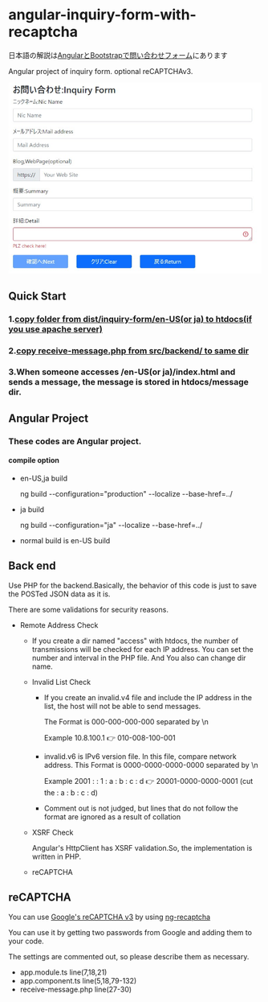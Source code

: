 # angular-inquiry-form-with-recaptcha

日本語の解説は[AngularとBootstrapで問い合わせフォーム](https://nanbu.marune205.net/2022/05/angular-bootstrap-inquiry-form-recaptcha.html?m=1)にあります

Angular project of inquiry form.  optional reCAPTCHAv3.

![app sample image](https://github.com/sugakenn/angular-inquiry-form-with-recaptcha/blob/main/docs/2022y05m27d_161841484.jpg)

## Quick Start
### 1.[copy folder from dist/inquiry-form/en-US(or ja) to htdocs(if you use apache server)](dist/inquiry-form)
### 2.[copy receive-message.php from src/backend/ to same dir](src/backend/)
### 3.When someone accesses /en-US(or ja)/index.html and sends a message, the message is stored in htdocs/message dir.

## Angular Project
### These codes are Angular project.

#### compile option
 - en-US,ja build
   
   ng build --configuration="production" --localize --base-href=../
 - ja build
 
   ng build --configuration="ja" --localize --base-href=../
 - normal build is en-US build
 
## Back end
Use PHP for the backend.Basically, the behavior of this code is just to save the POSTed JSON data as it is.

There are some validations for security reasons.

- Remote Address Check
  - If you create a dir named "access" with htdocs, the number of transmissions will be checked for each IP address.
 You can set the number and interval in the PHP file. And You also can change dir name.
  - Invalid List Check
    - If you create an invalid.v4 file and include the IP address in the list, the host will not be able to send messages.

      The Format is 000-000-000-000 separated by \n
      
      Example 10.8.100.1 :point_right: 010-008-100-001
      
    - invalid.v6 is IPv6 version file. In this file, compare network address. This Format is 0000-0000-0000-0000 separated by \n

      Example 2001 : : 1 : a : b : c : d :point_right: 20001-0000-0000-0001 (cut the : a : b : c : d)
    
    - Comment out is not judged, but lines that do not follow the format are ignored as a result of collation
      
  - XSRF Check
  
     Angular's HttpClient has XSRF validation.So, the implementation is written in PHP.
  - reCAPTCHA 
   

## reCAPTCHA

You can use [Google's reCAPTCHA v3](https://www.google.com/recaptcha/about/) by using [ng-recaptcha](https://github.com/DethAriel/ng-recaptcha) 

You can use it by getting two passwords from Google and adding them to your code.

The settings are commented out, so please describe them as necessary.
- app.module.ts line(7,18,21)
- app.component.ts line(5,18,79-132)
- receive-message.php line(27-30)
